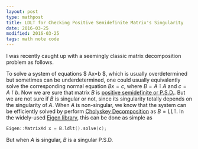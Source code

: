 ```yaml
---
layout: post
type: mathpost
title: LDLT for Checking Positive Semidefinite Matrix's Singularity
date: 2016-03-25
modified: 2016-03-25
tags: math note code
---
```


I was recently caught up with a seemingly classic matrix decomposition problem as follows.

To solve a system of equations
$ Ax=b $,
which is usually overdetermined but sometimes can be underdetermined,
one could usually equivalently solve the corresponding normal equation
$Bx= c$,
where $B=A\intercal A$ and $c=A\intercal b$.
Now we are sure that matrix $B$ is
[positive semidefinite or P.S.D.](https://en.wikipedia.org/wiki/Positive-definite_matrix#Positive-semidefinite).
But we are not sure if $B$ is singular or not, since its singularity totally depends on the singularity of $A$.
When $A$ is non-singular, we know that the system can be efficiently solved by perform
[Cholyskey Decomposition](https://en.wikipedia.org/wiki/Cholesky_decomposition)
as
$B=LL\intercal$.
In the widely-used
[Eigen library](http://eigen.tuxfamily.org/dox-devel/group__TopicLinearAlgebraDecompositions.html),
this can be done as simple as

```cpp
Eigen::MatrixXd x = B.ldlt().solve(c);
```

But when $A$ is singular, $B$ is a singular P.S.D.

